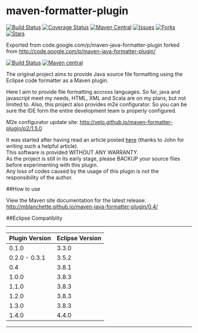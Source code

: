 maven-formatter-plugin
======================
[![Build Status](https://api.shippable.com/projects/54cfaf705ab6cc13528a8b4c/badge?branchName=master)](https://app.shippable.com/projects/54cfaf705ab6cc13528a8b4c/builds/latest)  [![Coverage Status](https://coveralls.io/repos/velo/maven-formatter-plugin/badge.svg?branch=master)](https://coveralls.io/r/velo/maven-formatter-plugin?branch=master)  [![Maven Central](https://maven-badges.herokuapp.com/maven-central/com.marvinformatics.formatter/formatter-maven-plugin/badge.svg)](https://maven-badges.herokuapp.com/maven-central/com.marvinformatics.formatter/formatter-maven-plugin/) [![Issues](https://img.shields.io/github/issues/velo/maven-formatter-plugin.svg)](https://github.com/velo/maven-formatter-plugin/issues) [![Forks](https://img.shields.io/github/forks/velo/maven-formatter-plugin.svg)](https://github.com/velo/maven-formatter-plugin/network) [![Stars](https://img.shields.io/github/stars/velo/maven-formatter-plugin.svg)](https://github.com/velo/maven-formatter-plugin/stargazers)

Exported from code.google.com/p/maven-java-formatter-plugin
forked from http://code.google.com/p/maven-java-formatter-plugin/

[![Build Status](https://travis-ci.org/hazendaz/maven-java-formatter-plugin.svg?branch=master)](https://travis-ci.org/hazendaz/maven-java-formatter-plugin)
[![Maven central](https://maven-badges.herokuapp.com/maven-central/com.googlecode.maven-java-formatter-plugin/maven-java-formatter-plugin/badge.svg)](https://maven-badges.herokuapp.com/maven-central/com.googlecode.maven-java-formatter-plugin/maven-java-formatter-plugin)

The original project aims to provide Java source file formatting using the Eclipse code formatter as a Maven plugin.  

Here I aim to provide file formatting accross languages.  So far, java and javascript meet my needs, HTML, XML and Scala are on my plans, but not limited to.
Also, this project also provides m2e configurator.  So you can be sure the IDE form the entire development team is properly configured.

M2e configurator update site:
http://velo.github.io/maven-formatter-plugin/p2/1.5.0

It was started after having read an article posted [here](http://ssscripting.wordpress.com/2009/06/10/how-to-use-the-eclipse-code-formatter-from-your-code/) (thanks to John for writing such a helpful article).  
This software is provided WITHOUT ANY WARRANTY.  
As the project is still in its early stage, please BACKUP your source files before experimenting with this plugin.  
Any loss of codes caused by the usage of this plugin is not the responsibility of the author.

##How to use

View the Maven site documentation for the latest release:  
http://mblanchette.github.io/maven-java-formatter-plugin/0.4/

##Eclipse Compatiblity

---------------------------------------------------------
| Plugin Version	| 	Eclipse Version		|
| --------------	|	---------------		|
| 0.1.0 		|	3.3.0			|
| 0.2.0 - 0.3.1 	|	3.5.2			|
| 0.4 			|	3.8.1 			|
1.0.0           |	3.8.3
1.1.0           |	3.8.3
1.2.0           |	3.8.3
1.3.0           |	3.8.3
1.4.0           |	4.4.0
---------------------------------------------------------


